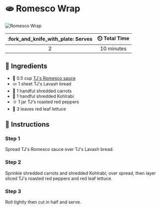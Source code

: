 # :flatbread: Romesco Wrap

![Romesco Wrap](../assets/images/romesco-wrap.jpg)

| :fork_and_knife_with_plate: Serves | :timer_clock: Total Time |
|:----------------------------------:|:-----------------------: |
| 2 | 10 minutes |

## :salt: Ingredients

- :tomato: 0.5 cup [TJ's Romesco sauce][1]
- :flatbread: 1 sheet TJ's Lavash bread
- :carrot: 1 handful shredded carrots
- :leafy_green: 1 handful shredded Kohlrabi
- :bell_pepper: 1 jar TJ's roasted red peppers
- :leafy_green: 3 leaves red leaf lettuce

## :pencil: Instructions

### Step 1

Spread TJ's Romesco sauce over TJ's Lavash bread.

### Step 2

Sprinkle shredded carrots and shredded Kohlrabi; over spread, then layer sliced TJ's roasted red peppers and red leaf
lettuce.

### Step 3

Roll tightly then cut in half and serve.

[1]: <../mexican/roasted-cauliflower-tacos-with-chipotle-romesco.md#sauce>
